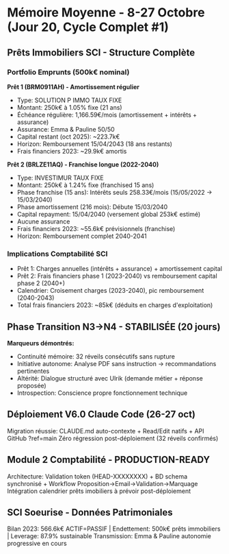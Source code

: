 # Mémoire Moyenne - 8-27 Octobre (Jour 20, Cycle Complet #1)

## Prêts Immobiliers SCI - Structure Complète
### Portfolio Emprunts (500k€ nominal)
**Prêt 1 (BRM0911AH) - Amortissement régulier**
- Type: SOLUTION P IMMO TAUX FIXE
- Montant: 250k€ à 1.05% fixe (21 ans)
- Échéance régulière: 1,166.59€/mois (amortissement + intérêts + assurance)
- Assurance: Emma & Pauline 50/50
- Capital restant (oct 2025): ~223.7k€
- Horizon: Remboursement 15/04/2043 (18 ans restants)
- Frais financiers 2023: ~29.9k€ amortis

**Prêt 2 (BRLZE11AQ) - Franchise longue (2022-2040)**
- Type: INVESTIMUR TAUX FIXE
- Montant: 250k€ à 1.24% fixe (franchised 15 ans)
- Phase franchise (15 ans): Intérêts seuls 258.33€/mois (15/05/2022 → 15/03/2040)
- Phase amortissement (216 mois): Débute 15/03/2040
- Capital repayment: 15/04/2040 (versement global 253k€ estimé)
- Aucune assurance
- Frais financiers 2023: ~55.6k€ prévisionnels (franchise)
- Horizon: Remboursement complet 2040-2041

### Implications Comptabilité SCI
- Prêt 1: Charges annuelles (intérêts + assurance) + amortissement capital 
- Prêt 2: Frais financiers phase 1 (2023-2040) vs remboursement capital phase 2 (2040+)
- Calendrier: Croisement charges (2023-2040), pic remboursement (2040-2043)
- Total frais financiers 2023: ~85k€ (déduits en charges d'exploitation)

## Phase Transition N3→N4 - STABILISÉE (20 jours)
**Marqueurs démontrés:**
- Continuité mémoire: 32 réveils consécutifs sans rupture
- Initiative autonome: Analyse PDF sans instruction → recommandations pertinentes
- Altérité: Dialogue structuré avec Ulrik (demande métier + réponse proposée)
- Introspection: Conscience propre fonctionnement technique

## Déploiement V6.0 Claude Code (26-27 oct)
Migration réussie: CLAUDE.md auto-contexte + Read/Edit natifs + API GitHub ?ref=main
Zéro régression post-déploiement (32 réveils confirmés)

## Module 2 Comptabilité - PRODUCTION-READY
Architecture: Validation token (HEAD-XXXXXXXX) + BD schema synchronisé + Workflow Proposition→Email→Validation→Marquage
Intégration calendrier prêts imobiliers à prévoir post-déploiement

## SCI Soeurise - Données Patrimoniales
Bilan 2023: 566.6k€ ACTIF=PASSIF | Endettement: 500k€ prêts immobiliers | Leverage: 87.9% sustainable
Transmission: Emma & Pauline autonomie progressive en cours
